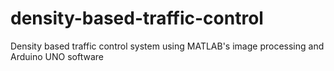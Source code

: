 # density-based-traffic-control
Density based traffic control system using MATLAB's image processing and Arduino UNO software
